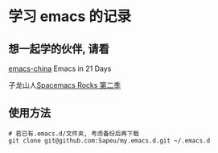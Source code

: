 # 学习 emacs 的记录

## 想一起学的伙伴, 请看
[emacs-china](http://book.emacs-china.org/) Emacs in 21 Days

子龙山人[Spacemacs Rocks 第二季](http://v.youku.com/v_show/id_XMTUwNjU0MjE0OA==.html?spm=a2hzp.8253876.0.0&f=26962151)


## 使用方法

``` shell
# 若已有.emacs.d/文件夹, 考虑备份后再下载
git clone git@github.com:Sapeu/my.emacs.d.git ~/.emacs.d
```
